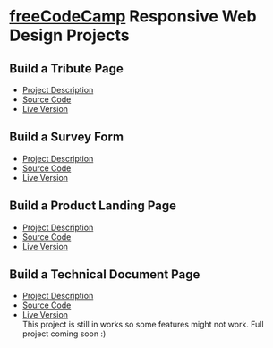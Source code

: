 # [freeCodeCamp](https://www.freecodecamp.org/) Responsive Web Design Projects

## Build a Tribute Page
- [Project Description](https://www.freecodecamp.org/learn/responsive-web-design/responsive-web-design-projects/build-a-tribute-page)
- [Source Code](https://github.com/MihirMore/Fcc-Responsive-web-project/tree/main/tribute-page)
- [Live Version](https://mihirmore.github.io/Fcc-Responsive-web-project/tribute-page/)

## Build a Survey Form
- [Project Description](https://www.freecodecamp.org/learn/responsive-web-design/responsive-web-design-projects/build-a-survey-form)
- [Source Code](https://github.com/MihirMore/Fcc-Responsive-web-project/tree/main/survey-form)
- [Live Version](https://mihirmore.github.io/Fcc-Responsive-web-project/survey-form/)

## Build a Product Landing Page
- [Project Description](https://www.freecodecamp.org/learn/responsive-web-design/responsive-web-design-projects/build-a-product-landing-page)
- [Source Code](https://github.com/MihirMore/Fcc-Responsive-web-project/tree/main/product-landing-page)
- [Live Version](https://mihirmore.github.io/Fcc-Responsive-web-project/product-landing-page/)

## Build a Technical Document Page
 - [Project Description](https://www.freecodecamp.org/learn/responsive-web-design/responsive-web-design-projects/build-a-technical-documentation-page)
 - [Source Code](https://github.com/MihirMore/Fcc-Responsive-web-project/tree/main/technical-documentation)
 - [Live Version](https://mihirmore.github.io/Fcc-Responsive-web-project/technical-documentation/) <br />
   This project is still in works so some features might not work. Full project coming soon :)

